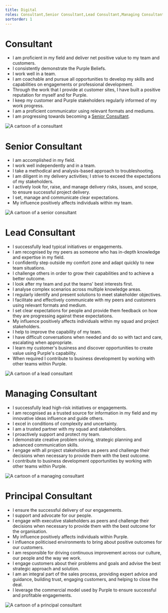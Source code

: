 ```yaml
---
title: Digital
roles: Consultant,Senior Consultant,Lead Consultant,Managing Consultant,Principal Consultant
sortorder: 1
---
```


# Consultant

- I am proficient in my field and deliver net positive value to my team and customers.
- I consistently demonstrate the Purple Beliefs.
- I work well in a team.
- I am coachable and pursue all opportunities to develop my skills and capabilities on engagements or professional development.
- Through the work that I provide at customer sites, I have built a positive reputation for myself and for Purple.
- I keep my customer and Purple stakeholders regularly informed of my work progress.
- I am a proficient communicator using relevant formats and mediums.
- I am progressing towards becoming a [Senior Consultant](#seniorconsultant).

![A cartoon of a consultant][consultantimage]

[consultantimage]: https://personas.purple.telstra.com/consultant.svg 'Consultant'

# Senior Consultant

- I am accomplished in my field.
- I work well independently and in a team.
- I take a methodical and analysis-based approach to troubleshooting.
- I am diligent in my delivery activities; I strive to exceed the expectations of my stakeholders.
- I actively look for, raise, and manage delivery risks, issues, and scope, to ensure successful project delivery.
- I set, manage and communicate clear expectations.
- My influence positively affects individuals within my team.

![A cartoon of a senior consultant][seniorconsultantimage]

[seniorconsultantimage]: https://personas.purple.telstra.com/seniorconsultant.svg 'Senior Consultant'

# Lead Consultant

- I successfully lead typical initiatives or engagements.
- I am recognised by my peers as someone who has in-depth knowledge and expertise in my field.
- I confidently step outside my comfort zone and adapt quickly to new team situations.
- I challenge others in order to grow their capabilities and to achieve a better outcome.
- I look after my team and put the teams' best interests first.
- I analyse complex scenarios across multiple knowledge areas.
- I regularly identify and present solutions to meet stakeholder objectives.
- I facilitate and effectively communicate with my peers and customers using relevant formats and medium.
- I set clear expectations for people and provide them feedback on how they are progressing against these expectations.
- My influence positively affects individuals within my squad and project stakeholders.
- I help to improve the capability of my team.
- I have difficult conversations when needed and do so with tact and care, escalating when appropriate.
- I learn my customer's business and discover opportunities to create value using Purple's capability.
- When required I contribute to business development by working with other teams within Purple.

![A cartoon of a lead consultant][leadconsultantimage]

[leadconsultantimage]: https://personas.purple.telstra.com/leadconsultant.svg 'Lead Consultant'

# Managing Consultant

- I successfully lead high-risk initiatives or engagements.
- I am recognised as a trusted source for information in my field and my innovative ideas influence and guide others.
- I excel in conditions of complexity and uncertainty.
- I am a trusted partner with my squad and stakeholders.
- I proactively support and protect my team.
- I demonstrate creative problem solving, strategic planning and advanced communication skills.
- I engage with all project stakeholders as peers and challenge their decisions when necessary to provide them with the best outcome.
- I contribute to business development opportunities by working with other teams within Purple.

![A cartoon of a managing consultant][managingconsultantimage]

[managingconsultantimage]: https://personas.purple.telstra.com/managingconsultant.svg 'Managing Consultant'

# Principal Consultant

- I ensure the successful delivery of our engagements.
- I support and advocate for our people.
- I engage with executive stakeholders as peers and challenge their decisions when necessary to provide them with the best outcome for the organisation.
- My influence positively affects individuals within Purple.
- I influence politicised environments to bring about positive outcomes for our customers.
- I am responsible for driving continuous improvement across our culture, our people and the way we work.
- I engage customers about their problems and goals and advise the best strategic approach and solution.
- I am an integral part of the sales process, providing expert advice and guidance, building trust, engaging customers, and helping to close the deal.
- I leverage the commercial model used by Purple to ensure successful and profitable engagements.

![A cartoon of a principal consultant][principalconsultantimage]

[principalconsultantimage]: https://personas.purple.telstra.com/principalconsultant.svg 'Principal Consultant'
